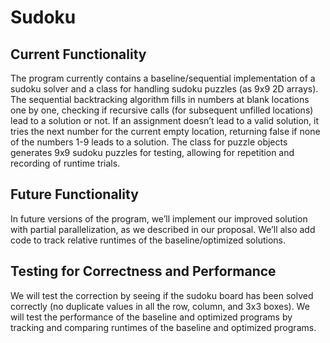 # Sudoku

## Current Functionality

The program currently contains a baseline/sequential implementation of a sudoku solver and a class for handling sudoku puzzles (as 9x9 2D arrays). The sequential backtracking algorithm fills in numbers at blank locations one by one, checking if recursive calls (for subsequent unfilled locations) lead to a solution or not. If an assignment doesn’t lead to a valid solution, it tries the next number for the current empty location, returning false if none of the numbers 1-9 leads to a solution. The class for puzzle objects generates 9x9 sudoku puzzles for testing, allowing for repetition and recording of runtime trials.

## Future Functionality

In future versions of the program, we’ll implement our improved solution with partial parallelization, as we described in our proposal. We’ll also add code to track relative runtimes of the baseline/optimized solutions.

## Testing for Correctness and Performance

We will test the correction by seeing if the sudoku board has been solved correctly (no duplicate values in all the row, column, and 3x3 boxes). We will test the performance of the baseline and optimized programs by tracking and comparing runtimes of the baseline and optimized programs.
